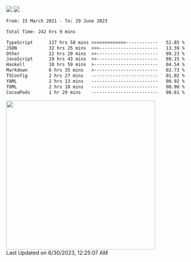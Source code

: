 <div>
  <img src="https://github-readme-stats.vercel.app/api?username=naporin0624&count_private=true&show_icons=true" />
  <img src="https://github-readme-stats.vercel.app/api/top-langs/?username=naporin0624&layout=compact&hide=css" />
  <!--START_SECTION:waka-->

```txt
From: 15 March 2021 - To: 29 June 2023

Total Time: 242 hrs 9 mins

TypeScript      127 hrs 58 mins >>>>>>>>>>>>>------------   52.85 %
JSON            32 hrs 25 mins  >>>----------------------   13.39 %
Other           22 hrs 20 mins  >>-----------------------   09.23 %
JavaScript      19 hrs 43 mins  >>-----------------------   08.15 %
Haskell         10 hrs 59 mins  >------------------------   04.54 %
Markdown        6 hrs 35 mins   >------------------------   02.73 %
TSConfig        2 hrs 27 mins   -------------------------   01.02 %
YAML            2 hrs 13 mins   -------------------------   00.92 %
TOML            2 hrs 10 mins   -------------------------   00.90 %
CocoaPods       1 hr 29 mins    -------------------------   00.61 %
```

<!--END_SECTION:waka-->
  
  <!--START_SECTION:lapras-card-->
<a href="https://lapras.com/public/CDQE7TF" target="_blank" rel="noopener noreferrer"><img src="https://lapras-card-generator.vercel.app/api/svg?e=3.68&b=3.48&i=3.51&b1=%23232323&b2=%236d6d6d&i1=%23212121&i2=%23818181&l=ja" width="400" ></a>  
Last Updated on 6/30/2023, 12:25:07 AM
<!--END_SECTION:lapras-card-->
</div>
